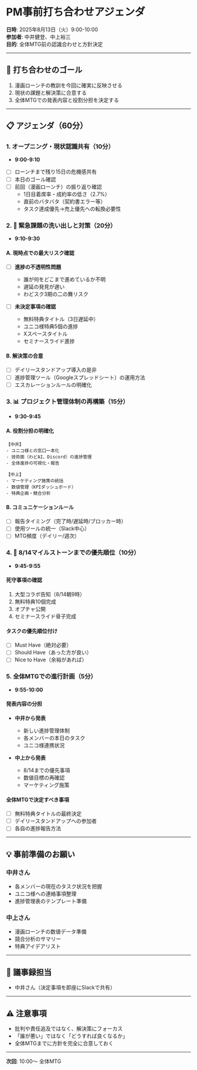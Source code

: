 # PM事前打ち合わせアジェンダ
**日時**: 2025年8月13日（火）9:00-10:00  
**参加者**: 中井健登、中上裕三  
**目的**: 全体MTG前の認識合わせと方針決定

---

## 🎯 打ち合わせのゴール
1. 漫画ローンチの教訓を今回に確実に反映させる
2. 現状の課題と解決策に合意する
3. 全体MTGでの発表内容と役割分担を決定する

---

## 📋 アジェンダ（60分）

### 1. オープニング・現状認識共有（10分）
- **9:00-9:10**
- [ ] ローンチまで残り15日の危機感共有
- [ ] 本日のゴール確認
- [ ] 前回（漫画ローンチ）の振り返り確認
  - 1日目着席率・成約率の低さ（2.7%）
  - 直前のバタバタ（契約書エラー等）
  - タスク達成優先→売上優先への転換必要性

### 2. 🔴 緊急課題の洗い出しと対策（20分）
- **9:10-9:30**

#### A. 現時点での最大リスク確認
- [ ] **進捗の不透明性問題**
  - 誰が何をどこまで進めているか不明
  - 遅延の発見が遅い
  - わどスク3期の二の舞リスク

- [ ] **未決定事項の確認**
  - 無料特典タイトル（3日遅延中）
  - ユニコ様特典5個の進捗
  - Xスペースタイトル
  - セミナースライド進捗

#### B. 解決策の合意
- [ ] デイリースタンドアップ導入の是非
- [ ] 進捗管理ツール（Googleスプレッドシート）の運用方法
- [ ] エスカレーションルールの明確化

### 3. 📊 プロジェクト管理体制の再構築（15分）
- **9:30-9:45**

#### A. 役割分担の明確化
```
【中井】
- ユニコ様との窓口一本化
- 技術面（わどAI、Discord）の進捗管理
- 全体進捗の可視化・報告

【中上】
- マーケティング施策の統括
- 数値管理（KPIダッシュボード）
- 特典企画・競合分析
```

#### B. コミュニケーションルール
- [ ] 報告タイミング（完了時/遅延時/ブロッカー時）
- [ ] 使用ツールの統一（Slack中心）
- [ ] MTG頻度（デイリー/週次）

### 4. 🎯 8/14マイルストーンまでの優先順位（10分）
- **9:45-9:55**

#### 死守事項の確認
1. 大型コラボ告知（8/14朝9時）
2. 無料特典10個完成
3. オプチャ公開
4. セミナースライド骨子完成

#### タスクの優先順位付け
- [ ] Must Have（絶対必要）
- [ ] Should Have（あった方が良い）
- [ ] Nice to Have（余裕があれば）

### 5. 全体MTGでの進行計画（5分）
- **9:55-10:00**

#### 発表内容の分担
- **中井から発表**
  - 新しい進捗管理体制
  - 各メンバーの本日のタスク
  - ユニコ様連携状況

- **中上から発表**
  - 8/14までの優先事項
  - 数値目標の再確認
  - マーケティング施策

#### 全体MTGで決定すべき事項
- [ ] 無料特典タイトルの最終決定
- [ ] デイリースタンドアップへの参加者
- [ ] 各自の進捗報告方法

---

## 💡 事前準備のお願い

### 中井さん
- 各メンバーの現在のタスク状況を把握
- ユニコ様への連絡事項整理
- 進捗管理表のテンプレート準備

### 中上さん
- 漫画ローンチの数値データ準備
- 競合分析のサマリー
- 特典アイデアリスト

---

## 📝 議事録担当
- 中井さん（決定事項を即座にSlackで共有）

---

## ⚠️ 注意事項
- 批判や責任追及ではなく、解決策にフォーカス
- 「誰が悪い」ではなく「どうすれば良くなるか」
- 全体MTGまでに方針を完全に合意しておく

---

**次回**: 10:00〜 全体MTG